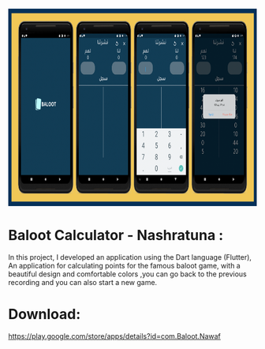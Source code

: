 
<p align="center">
    <a href="">
        <img src="./example/poster.png" height="400px">
    </a>
</p>

# Baloot Calculator - Nashratuna :

In this project, I developed an application using the Dart language (Flutter),
An application for calculating points for the famous baloot game, with a beautiful design and comfortable colors ,you can go back to the previous recording and you can also start a new game.



# Download:

https://play.google.com/store/apps/details?id=com.Baloot.Nawaf
